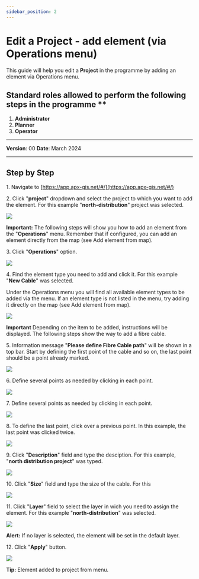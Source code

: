 ```yaml
---
sidebar_position: 2
---
```


# Edit a Project - add element (via Operations menu)

This guide will help you edit a **Project** in the programme by adding an element via Operations menu.

## Standard roles allowed to perform the following steps in the programme **

1.	**Administrator**
2.  **Planner**
3. **Operator**

------------

**Version**: 00
**Date**: March 2024

------------
## **Step by Step**


1\. Navigate to [https://app.apx-gis.net/#/](https://app.apx-gis.net/#/)


2\. Click "**project**" dropdown and select the project to which you want to add the element. For this example "**north-distribution**" project was selected.

![](https://ajeuwbhvhr.cloudimg.io/colony-recorder.s3.amazonaws.com/files/2023-12-29/09c501de-e8f5-4f8a-bdc1-cf63a211212d/ascreenshot.jpeg?tl_px=0,0&br_px=1376,769&force_format=png&width=1120.0&wat=1&wat_opacity=1&wat_gravity=northwest&wat_url=https://colony-recorder.s3.amazonaws.com/images/watermarks/14B8A6_standard.png&wat_pad=349,77)


**Important:** The following steps will show you how to add an element from the "**Operations**" menu. Remember that if configured, you can add an element directly from the map (see Add element from map).


3\. Click "**Operations**" option. 

![](https://ajeuwbhvhr.cloudimg.io/colony-recorder.s3.amazonaws.com/files/2023-12-29/012ea6f7-94ca-45a3-ba45-212724d847e6/ascreenshot.jpeg?tl_px=0,0&br_px=1376,769&force_format=png&width=1120.0&wat=1&wat_opacity=1&wat_gravity=northwest&wat_url=https://colony-recorder.s3.amazonaws.com/images/watermarks/14B8A6_standard.png&wat_pad=86,118)


4\. Find the element type you need to add and click it. For this example "**New Cable**" was selected.

Under the Operations menu you will find all available element types to be added via the menu. If an element type is not listed in the menu, try adding it directly on the map (see Add element from map).

![](https://ajeuwbhvhr.cloudimg.io/colony-recorder.s3.amazonaws.com/files/2023-12-29/35a260ff-f6ba-4fe9-a125-1642d3c794db/ascreenshot.jpeg?tl_px=0,0&br_px=1719,887&force_format=png&width=1120.0&wat=1&wat_opacity=1&wat_gravity=northwest&wat_url=https://colony-recorder.s3.amazonaws.com/images/watermarks/14B8A6_standard.png&wat_pad=50,265)


**Important** Depending on the item to be added, instructions will be displayed. The following steps show the way to add a fibre cable.


5\. Information message "**Please define Fibre Cable path**" will be shown in a top bar. Start by defining the first point of the cable and so on, the last point should be a point already marked.

![](https://ajeuwbhvhr.cloudimg.io/colony-recorder.s3.amazonaws.com/files/2023-12-29/d3aed50d-0c85-4836-b6dd-699af60da43d/ascreenshot.jpeg?tl_px=122,0&br_px=1841,887&force_format=png&width=1120.0&wat=1&wat_opacity=1&wat_gravity=northwest&wat_url=https://colony-recorder.s3.amazonaws.com/images/watermarks/14B8A6_standard.png&wat_pad=524,273)


6\. Define several points as needed by clicking in each point.

![](https://ajeuwbhvhr.cloudimg.io/colony-recorder.s3.amazonaws.com/files/2023-12-29/62441cb4-32c5-40c4-9f8c-e2276d5b860f/user_cropped_screenshot.jpeg?tl_px=201,0&br_px=1920,887&force_format=png&width=1120.0&wat=1&wat_opacity=1&wat_gravity=northwest&wat_url=https://colony-recorder.s3.amazonaws.com/images/watermarks/14B8A6_standard.png&wat_pad=882,462)


7\. Define several points as needed by clicking in each point.

![](https://ajeuwbhvhr.cloudimg.io/colony-recorder.s3.amazonaws.com/files/2023-12-29/88744d97-85d8-436d-8086-a47162d99ff8/ascreenshot.jpeg?tl_px=201,0&br_px=1920,887&force_format=png&width=1120.0&wat=1&wat_opacity=1&wat_gravity=northwest&wat_url=https://colony-recorder.s3.amazonaws.com/images/watermarks/14B8A6_standard.png&wat_pad=781,16)


8\. To define the last point, click over a previous point. In this example, the last point was clicked twice.

![](https://ajeuwbhvhr.cloudimg.io/colony-recorder.s3.amazonaws.com/files/2023-12-29/acc077b5-eb05-4df9-b031-a5f2ad06255d/ascreenshot.jpeg?tl_px=543,0&br_px=1576,576&force_format=png&width=1032&wat_scale=92&wat=1&wat_opacity=1&wat_gravity=northwest&wat_url=https://colony-recorder.s3.amazonaws.com/images/watermarks/14B8A6_standard.png&wat_pad=482,246)


9\. Click "**Description**" field and type the desciption. For this example,  "**north distribution project**" was typed.

![](https://ajeuwbhvhr.cloudimg.io/colony-recorder.s3.amazonaws.com/files/2023-12-29/2d74b6a6-f2bd-405b-8837-3b3639808583/ascreenshot.jpeg?tl_px=0,0&br_px=1376,769&force_format=png&width=1120.0&wat=1&wat_opacity=1&wat_gravity=northwest&wat_url=https://colony-recorder.s3.amazonaws.com/images/watermarks/14B8A6_standard.png&wat_pad=118,257)


10\. Click "**Size**" field and type the size of the cable. For this

![](https://ajeuwbhvhr.cloudimg.io/colony-recorder.s3.amazonaws.com/files/2023-12-29/5fbd1b44-b535-4be3-9ecf-6001ab44c444/ascreenshot.jpeg?tl_px=0,0&br_px=1719,887&force_format=png&width=1120.0&wat=1&wat_opacity=1&wat_gravity=northwest&wat_url=https://colony-recorder.s3.amazonaws.com/images/watermarks/14B8A6_standard.png&wat_pad=210,238)


11\. Click "**Layer**" field to select the layer in wich you need to assign the element. For this example "**north-distribution**" was selected.

![](https://ajeuwbhvhr.cloudimg.io/colony-recorder.s3.amazonaws.com/files/2023-12-29/58e353ac-2c52-4d29-9d9c-2e0149c8210d/ascreenshot.jpeg?tl_px=0,0&br_px=1719,887&force_format=png&width=1120.0&wat=1&wat_opacity=1&wat_gravity=northwest&wat_url=https://colony-recorder.s3.amazonaws.com/images/watermarks/14B8A6_standard.png&wat_pad=179,365)


**Alert:** If no layer is selected, the element will be set in the default layer.


12\. Click "**Apply**" button.

![](https://ajeuwbhvhr.cloudimg.io/colony-recorder.s3.amazonaws.com/files/2023-12-29/7dff1538-cbdc-43ff-8438-b043fa7cdda8/ascreenshot.jpeg?tl_px=0,0&br_px=1719,887&force_format=png&width=1120.0&wat=1&wat_opacity=1&wat_gravity=northwest&wat_url=https://colony-recorder.s3.amazonaws.com/images/watermarks/14B8A6_standard.png&wat_pad=167,527)


**Tip:** Element added to project from menu.

